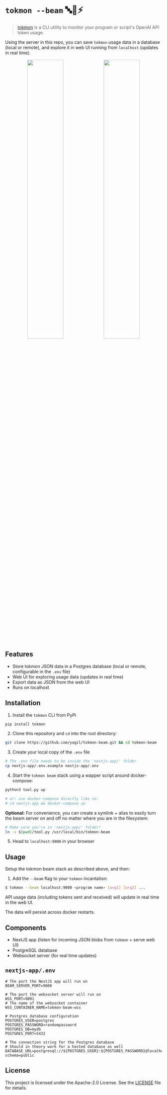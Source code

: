 # `tokmon --beam` 🔤🧐⚡️
> [tokmon](https://github.com/yagil/tokmon) is a CLI utility to monitor your program or script's OpenAI API token usage.<br>

Using the server in this repo, you can save `tokmon` usage data in a database (local or remote), and explore it in web UI running from `localhost` (updates in real time).

<div align="center">
  <img valign="middle" src="https://user-images.githubusercontent.com/3611042/234407215-63afba38-6356-4ba6-bba1-4d46acfb72b2.png" width="48%" />
  <img valign="middle" src="https://user-images.githubusercontent.com/3611042/234406254-d6299348-d428-43ec-8921-c779d7b82b79.png" width="48%" /> 
</div>

## Features
- Store tokmon JSON data in a Postgres database (local or remote, configurable in the `.env` file)
- Web UI for exploring usage data (updates in real time)
- Export data as JSON from the web UI
- Runs on localhost

## Installation
1. Install the `tokmon` CLI from PyPi
```bash
pip install tokmon
```

2. Clone this repository and `cd` into the root directory:
```bash
git clone https://github.com/yagil/tokmon-beam.git && cd tokmon-beam
```

3. Create your local copy of the `.env` file
```bash
# The .env file needs to be inside the 'nextjs-app/' folder
cp nextjs-app/.env.example nextjs-app/.env
```

4. Start the `tokmon beam` stack using a wapper script around docker-compose:

```bash
python3 tool.py up

# or: use docker-compose directly like so:
# cd nextjs-app && docker-compose up
```

**Optional:** For convenience, you can create a symlink + alias to easily turn the beam server on and off no matter where you are in the filesystem:

```bash
# Make sure you're in 'nextjs-app/' folder!
ln -s $(pwd)/tool.py /usr/local/bin/tokmon-beam
```

5. Head to `localhost:9000` in your browser

## Usage
Setup the tokmon beam stack as described above, and then:

1. Add the `--beam` flag to your `tokmon` incantation:

```bash
$ tokmon --beam localhost:9000 <program name> [arg1] [arg2] ...
```

API usage data (including tokens sent and received) will update in real time in the web UI.

The data will persist across docker restarts.

## Components
- NextJS app (listen for incoming JSON blobs from `tokmon` + serve web UI)
- PostgreSQL database
- Websocket server (for real time updates)

## `nextjs-app/.env`

```env
# The port the NextJS app will run on
BEAM_SERVER_PORT=9000

# The port the websocket server will run on
WSS_PORT=9001
# The name of the websocket container
WSS_CONTAINER_NAME=tokmon-beam-wss

# Postgres database configuration
POSTGRES_USER=postgres
POSTGRES_PASSWORD=randompassword
POSTGRES_DB=mydb
POSTGRES_PORT=5432

# The connection string for the Postgres database
# Should in theory work for a hosted database as well
DATABASE_URL=postgresql://${POSTGRES_USER}:${POSTGRES_PASSWORD}@localhost:${POSTGRES_PORT}/${POSTGRES_DB}?schema=public
```

## License

This project is licensed under the Apache-2.0 License. See the [LICENSE](LICENSE) file for details.

